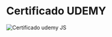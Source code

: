 # Certificado UDEMY

![Certificado udemy JS](https://user-images.githubusercontent.com/90514403/144506669-a832fed2-1ba3-4537-a5d7-68f9803ac010.jpg)

